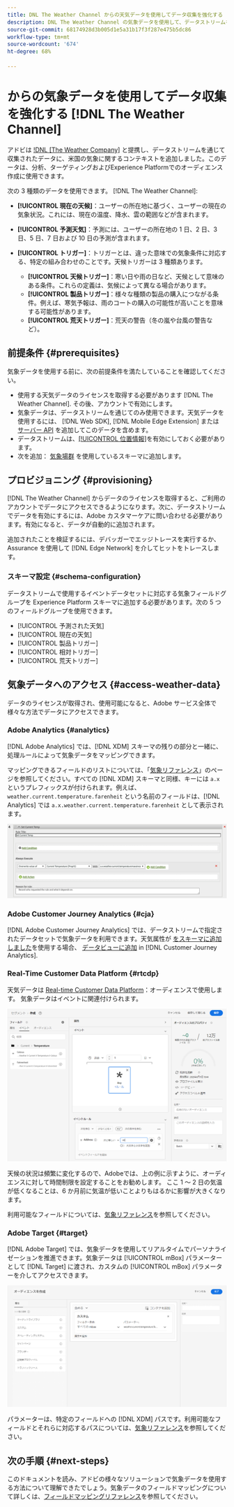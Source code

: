 ```yaml
---
title: DNL The Weather Channel からの天気データを使用してデータ収集を強化する
description: DNL The Weather Channel の気象データを使用して、データストリームを通じて収集するデータを拡張します。
source-git-commit: 68174928d3b005d1e5a31b17f3f287e475b5dc86
workflow-type: tm+mt
source-wordcount: '674'
ht-degree: 68%

---
```



# からの気象データを使用してデータ収集を強化する [!DNL The Weather Channel]

アドビは [!DNL [The Weather Company]](https://www.ibm.com/weather) と提携し、データストリームを通じて収集されたデータに、米国の気象に関するコンテキストを追加しました。このデータは、分析、ターゲティングおよびExperience Platformでのオーディエンス作成に使用できます。

次の 3 種類のデータを使用できます。 [!DNL The Weather Channel]:

* **[!UICONTROL 現在の天候]**：ユーザーの所在地に基づく、ユーザーの現在の気象状況。これには、現在の温度、降水、雲の範囲などが含まれます。
* **[!UICONTROL 予測天気]**：予測には、ユーザーの所在地の 1 日、2 日、3 日、5 日、7 日および 10 日の予測が含まれます。
* **[!UICONTROL トリガー]**：トリガーとは、違った意味での気象条件に対応する、特定の組み合わせのことです。天候トリガーは 3 種類あります。

   * **[!UICONTROL 天候トリガー]**：寒い日や雨の日など、天候として意味のある条件。これらの定義は、気候によって異なる場合があります。
   * **[!UICONTROL 製品トリガー]**：様々な種類の製品の購入につながる条件。例えば、寒気予報は、雨のコートの購入の可能性が高いことを意味する可能性があります。
   * **[!UICONTROL 荒天トリガー]**：荒天の警告（冬の嵐や台風の警告など）。

## 前提条件 {#prerequisites}

気象データを使用する前に、次の前提条件を満たしていることを確認してください。

* 使用する天気データのライセンスを取得する必要があります [!DNL The Weather Channel]. その後、アカウントで有効にします。
* 気象データは、データストリームを通じてのみ使用できます。天気データを使用するには、 [!DNL Web SDK], [!DNL Mobile Edge Extension] または [サーバー API](../../server-api/overview.md) を追加してこのデータを含めます。
* データストリームは、[[!UICONTROL 位置情報]](../configure.md#advanced-options)を有効にしておく必要があります。
* 次を追加： [気象場群](#schema-configuration) を使用しているスキーマに追加します。

## プロビジョニング {#provisioning}

[!DNL The Weather Channel] からデータのライセンスを取得すると、ご利用のアカウントでデータにアクセスできるようになります。次に、データストリームでデータを有効にするには、Adobe カスタマーケアに問い合わせる必要があります。有効になると、データが自動的に追加されます。

追加されたことを検証するには、デバッガーでエッジトレースを実行するか、Assurance を使用して [!DNL Edge Network] を介してヒットをトレースします。

### スキーマ設定 {#schema-configuration}

データストリームで使用するイベントデータセットに対応する気象フィールドグループを Experience Platform スキーマに追加する必要があります。次の 5 つのフィールドグループを使用できます。

* [!UICONTROL 予測された天気]
* [!UICONTROL 現在の天気]
* [!UICONTROL 製品トリガー]
* [!UICONTROL 相対トリガー]
* [!UICONTROL 荒天トリガー]

## 気象データへのアクセス {#access-weather-data}

データのライセンスが取得され、使用可能になると、Adobe サービス全体で様々な方法でデータにアクセスできます。

### Adobe Analytics {#analytics}

[!DNL Adobe Analytics] では、[!DNL XDM] スキーマの残りの部分と一緒に、処理ルールによって気象データをマッピングできます。

マッピングできるフィールドのリストについては、「[気象リファレンス](weather-reference.md)」のページを参照してください。すべての [!DNL XDM] スキーマと同様、キーには `a.x` というプレフィックスが付けられます。例えば、`weather.current.temperature.farenheit` という名前のフィールドは、[!DNL Analytics] では `a.x.weather.current.temperature.farenheit` として表示されます。

![処理ルールインターフェイス](../assets/data-enrichment/weather/processing-rules.png)

### Adobe Customer Journey Analytics {#cja}

[!DNL Adobe Customer Journey Analytics] では、データストリームで指定されたデータセットで気象データを利用できます。天気属性が [をスキーマに追加しました](#prerequisites-prerequisites)を使用する場合、 [データビューに追加](https://experienceleague.adobe.com/docs/analytics-platform/using/cja-dataviews/create-dataview.html?lang=ja) in [!DNL Customer Journey Analytics].

### Real-Time Customer Data Platform {#rtcdp}

天気データは [Real-time Customer Data Platform](../../rtcdp/overview.md)：オーディエンスで使用します。 気象データはイベントに関連付けられます。

![気象イベントを表示するセグメントビルダー](../assets/data-enrichment/weather/schema-builder.png)

天候の状況は頻繁に変化するので、Adobeでは、上の例に示すように、オーディエンスに対して時間制限を設定することをお勧めします。 ここ 1 ～ 2 日の気温が低くなることは、6 か月前に気温が低いことよりもはるかに影響が大きくなります。

利用可能なフィールドについては、[気象リファレンス](weather-reference.md)を参照してください。

### Adobe Target {#target}

[!DNL Adobe Target] では、気象データを使用してリアルタイムでパーソナライゼーションを推進できます。気象データは [!UICONTROL mBox] パラメーターとして [!DNL Target] に渡され、カスタムの [!UICONTROL mBox] パラメーターを介してアクセスできます。

![ターゲットオーディエンスビルダー](../assets/data-enrichment/weather/target-audience-builder.png)

パラメーターは、特定のフィールドへの [!DNL XDM] パスです。利用可能なフィールドとそれらに対応するパスについては、[気象リファレンス](weather-reference.md)を参照してください。

## 次の手順 {#next-steps}

このドキュメントを読み、アドビの様々なソリューションで気象データを使用する方法について理解できたでしょう。気象データのフィールドマッピングについて詳しくは、[フィールドマッピングリファレンス](weather-reference.md)を参照してください。

